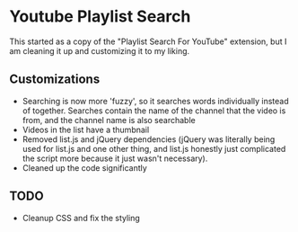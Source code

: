 # Youtube Playlist Search

This started as a copy of the "Playlist Search For YouTube" extension, but I am
cleaning it up and customizing it to my liking.

## Customizations

- Searching is now more 'fuzzy', so it searches words individually instead of
  together.
  Searches contain the name of the channel that the video is from, and the
  channel name is also searchable
- Videos in the list have a thumbnail
- Removed list.js and jQuery dependencies (jQuery was literally being used for
  list.js and one other thing, and list.js honestly just complicated the script
  more because it just wasn't necessary).
- Cleaned up the code significantly

## TODO

* Cleanup CSS and fix the styling
